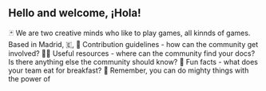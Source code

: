 ## Hello and welcome, ¡Hola!

<span style="font-size: 2;">&#127183;</span>🃏 We are two creative minds who like to play games, all kinnds of games.</div>
Based in Madrid, &#127466;, 
🌈 Contribution guidelines - how can the community get involved?
👩‍💻 Useful resources - where can the community find your docs? Is there anything else the community should know?
🍿 Fun facts - what does your team eat for breakfast?
🧙 Remember, you can do mighty things with the power of

